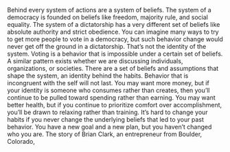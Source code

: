 Behind every system of actions are a system of beliefs. The system
of a democracy is founded on beliefs like freedom, majority rule, and
social equality. The system of a dictatorship has a very different set of
beliefs like absolute authority and strict obedience. You can imagine
many ways to try to get more people to vote in a democracy, but such
behavior change would never get off the ground in a dictatorship.
That’s not the identity of the system. Voting is a behavior that is
impossible under a certain set of beliefs.
A similar pattern exists whether we are discussing individuals,
organizations, or societies. There are a set of beliefs and assumptions
that shape the system, an identity behind the habits.
Behavior that is incongruent with the self will not last. You may
want more money, but if your identity is someone who consumes
rather than creates, then you’ll continue to be pulled toward spending
rather than earning. You may want better health, but if you continue
to prioritize comfort over accomplishment, you’ll be drawn to relaxing
rather than training. It’s hard to change your habits if you never
change the underlying beliefs that led to your past behavior. You have
a new goal and a new plan, but you haven’t changed who you are.
The story of Brian Clark, an entrepreneur from Boulder, Colorado,